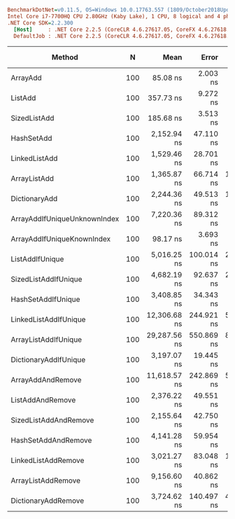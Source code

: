 ``` ini

BenchmarkDotNet=v0.11.5, OS=Windows 10.0.17763.557 (1809/October2018Update/Redstone5)
Intel Core i7-7700HQ CPU 2.80GHz (Kaby Lake), 1 CPU, 8 logical and 4 physical cores
.NET Core SDK=2.2.300
  [Host]     : .NET Core 2.2.5 (CoreCLR 4.6.27617.05, CoreFX 4.6.27618.01), 64bit RyuJIT
  DefaultJob : .NET Core 2.2.5 (CoreCLR 4.6.27617.05, CoreFX 4.6.27618.01), 64bit RyuJIT


```
|                       Method |   N |         Mean |      Error |     StdDev |       Median |  Gen 0 | Gen 1 | Gen 2 | Allocated |
|----------------------------- |---- |-------------:|-----------:|-----------:|-------------:|-------:|------:|------:|----------:|
|                     ArrayAdd | 100 |     85.08 ns |   2.003 ns |   5.713 ns |     82.32 ns | 0.1347 |     - |     - |     424 B |
|                      ListAdd | 100 |    357.73 ns |   9.272 ns |  18.517 ns |    350.57 ns | 0.3786 |     - |     - |    1192 B |
|                 SizedListAdd | 100 |    185.68 ns |   3.513 ns |   2.933 ns |    186.93 ns | 0.1473 |     - |     - |     464 B |
|                   HashSetAdd | 100 |  2,152.94 ns |  47.110 ns |  62.891 ns |  2,128.06 ns | 1.9035 |     - |     - |    6000 B |
|                LinkedListAdd | 100 |  1,529.46 ns |  28.701 ns |  26.847 ns |  1,534.72 ns | 1.5392 |     - |     - |    4848 B |
|                 ArrayListAdd | 100 |  1,365.87 ns |  66.714 ns | 196.708 ns |  1,305.91 ns | 1.4610 |     - |     - |    4600 B |
|                DictionaryAdd | 100 |  2,244.36 ns |  49.513 ns | 102.253 ns |  2,206.77 ns | 2.3460 |     - |     - |    7392 B |
| ArrayAddIfUniqueUnknownIndex | 100 |  7,220.36 ns |  89.312 ns |  79.172 ns |  7,251.59 ns | 0.1297 |     - |     - |     424 B |
|   ArrayAddIfUniqueKnownIndex | 100 |     98.17 ns |   3.693 ns |  10.536 ns |     92.58 ns | 0.1347 |     - |     - |     424 B |
|              ListAddIfUnique | 100 |  5,016.25 ns | 100.014 ns | 283.723 ns |  5,010.16 ns | 0.3738 |     - |     - |    1192 B |
|         SizedListAddIfUnique | 100 |  4,682.19 ns |  92.637 ns | 203.340 ns |  4,588.05 ns | 0.1450 |     - |     - |     464 B |
|           HashSetAddIfUnique | 100 |  3,408.85 ns |  34.343 ns |  28.678 ns |  3,415.20 ns | 1.9035 |     - |     - |    6000 B |
|        LinkedListAddIfUnique | 100 | 12,306.68 ns | 244.921 ns | 521.946 ns | 12,053.42 ns | 1.5259 |     - |     - |    4848 B |
|         ArrayListAddIfUnique | 100 | 29,287.56 ns | 550.869 ns | 889.550 ns | 28,905.20 ns | 2.1973 |     - |     - |    7000 B |
|        DictionaryAddIfUnique | 100 |  3,197.07 ns |  19.445 ns |  16.237 ns |  3,197.25 ns | 2.3460 |     - |     - |    7392 B |
|            ArrayAddAndRemove | 100 | 11,618.57 ns | 242.869 ns | 501.566 ns | 11,360.12 ns | 0.1221 |     - |     - |     424 B |
|             ListAddAndRemove | 100 |  2,376.22 ns |  49.551 ns |  64.430 ns |  2,361.51 ns | 0.3777 |     - |     - |    1192 B |
|        SizedListAddAndRemove | 100 |  2,155.64 ns |  42.750 ns |  94.731 ns |  2,106.61 ns | 0.1450 |     - |     - |     464 B |
|          HashSetAddAndRemove | 100 |  4,141.28 ns |  59.954 ns |  53.148 ns |  4,123.29 ns | 1.8997 |     - |     - |    6000 B |
|          LinkedListAddRemove | 100 |  3,021.27 ns |  83.048 ns | 158.008 ns |  2,950.35 ns | 1.5373 |     - |     - |    4848 B |
|           ArrayListAddRemove | 100 |  9,156.60 ns |  40.862 ns |  36.223 ns |  9,155.12 ns | 2.2125 |     - |     - |    7000 B |
|          DictionaryAddRemove | 100 |  3,724.62 ns | 140.497 ns | 412.052 ns |  3,577.86 ns | 2.3460 |     - |     - |    7392 B |
